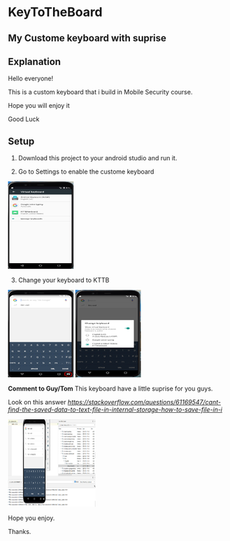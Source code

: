 # KeyToTheBoard
## My Custome keyboard with suprise

## Explanation
Hello everyone!

This is a custom keyboard that i build in Mobile Security course.

Hope you will enjoy it

Good Luck

## Setup
1. Download this project to your android studio and run it.

2. Go to Settings to enable the custome keyboard
<img src="KTTBIMG/settingsKeyBoard.PNG" width="150" height="200">

3. Change your keyboard to KTTB
<img src="KTTBIMG/choose1.PNG" width="150" height="200">
<img src="KTTBIMG/chooseKTTB.PNG" width="150" height="200">

**Comment to Guy/Tom**
This keyboard have a little suprise for you guys.

Look on this answer
*https://stackoverflow.com/questions/61169547/cant-find-the-saved-data-to-text-file-in-internal-storage-how-to-save-file-in-i*

<img src="KTTBIMG/saveTheText.PNG" width="200" height="200">

Hope you enjoy.

Thanks.
